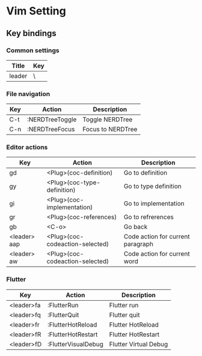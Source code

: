 # Vim Setting

## Key bindings

### Common settings

| Title  | Key |
| ------ | --- |
| leader | \   |

### File navigation

| Key | Action          | Description       |
| --- | --------------- | ----------------- |
| C-t | :NERDTreeToggle | Toggle NERDTree   |
| C-n | :NERDTreeFocus  | Focus to NERDTree |

### Editor actions

| Key            | Action                            | Description                       |
| -------------- | --------------------------------- | --------------------------------- |
| gd             | \<Plug\>(coc-definition)          | Go to definition                  |
| gy             | \<Plug\>(coc-type-definition)     | Go to type definition             |
| gi             | \<Plug\>(coc-implementation)      | Go to implementation              |
| gr             | \<Plug\>(coc-references)          | Go to refrerences                 |
| gb             | \<C-o\>                           | Go back                           |
| \<leader\> aap | \<Plug\>(coc-codeaction-selected) | Code action for current paragraph |
| \<leader\> aw  | \<Plug\>(coc-codeaction-selected) | Code action for current word      |

### Flutter

| Key          | Action              | Description           |
| ------------ | ------------------- | --------------------- |
| \<leader\>fa | :FlutterRun         | Flutter run           |
| \<leader\>fq | :FlutterQuit        | Flutter quit          |
| \<leader\>fr | :FlutterHotReload   | Flutter HotReload     |
| \<leader\>fR | :FlutterHotRestart  | Flutter HotRestart    |
| \<leader\>fD | :FlutterVisualDebug | Flutter Virtual Debug |
